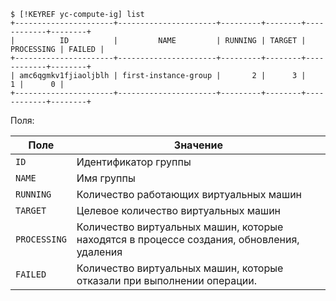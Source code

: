 ```
$ [!KEYREF yc-compute-ig] list
+----------------------+----------------------+---------+--------+------------+--------+
|          ID          |         NAME         | RUNNING | TARGET | PROCESSING | FAILED |
+----------------------+----------------------+---------+--------+------------+--------+
| amc6qgmkv1fjiaoljblh | first-instance-group |       2 |      3 |          1 |      0 |
+----------------------+----------------------+---------+--------+------------+--------+
```

Поля:

Поле | Значение
----- | -----
`ID` | Идентификатор группы
`NAME` | Имя группы
`RUNNING` | Количество работающих виртуальных машин
`TARGET` | Целевое количество виртуальных машин
`PROCESSING` | Количество виртуальных машин, которые находятся в процессе создания, обновления, удаления
`FAILED` | Количество виртуальных машин, которые отказали при выполнении операции.
